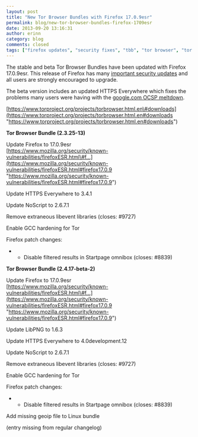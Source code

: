 ```yaml
---
layout: post
title: "New Tor Browser Bundles with Firefox 17.0.9esr"
permalink: blog/new-tor-browser-bundles-firefox-1709esr
date: 2013-09-20 13:16:31
author: erinn
category: blog
comments: closed
tags: ["firefox updates", "security fixes", "tbb", "tor browser", "tor browser bundle"]
---
```


The stable and beta Tor Browser Bundles have been updated with Firefox 17.0.9esr. This release of Firefox has many [important security updates](https://www.mozilla.org/security/known-vulnerabilities/firefoxESR.html#firefox17.0.9) and all users are strongly encouraged to upgrade.

The beta version includes an updated HTTPS Everywhere which fixes the problems many users were having with the [google.com OCSP meltdown](https://trac.torproject.org/projects/tor/ticket/9713).

[https://www.torproject.org/projects/torbrowser.html.en\#downloads](https://www.torproject.org/projects/torbrowser.html.en#downloads "https://www.torproject.org/projects/torbrowser.html.en#downloads")

**Tor Browser Bundle (2.3.25-13)**

Update Firefox to 17.0.9esr  
 [https://www.mozilla.org/security/known-vulnerabilities/firefoxESR.html\#f...](https://www.mozilla.org/security/known-vulnerabilities/firefoxESR.html#firefox17.0.9 "https://www.mozilla.org/security/known-vulnerabilities/firefoxESR.html#firefox17.0.9")

Update HTTPS Everywhere to 3.4.1

Update NoScript to 2.6.7.1

Remove extraneous libevent libraries (closes: \#9727)

Enable GCC hardening for Tor

Firefox patch changes:

-   - Disable filtered results in Startpage omnibox (closes: \#8839)

**Tor Browser Bundle (2.4.17-beta-2)**

Update Firefox to 17.0.9esr  
 [https://www.mozilla.org/security/known-vulnerabilities/firefoxESR.html\#f...](https://www.mozilla.org/security/known-vulnerabilities/firefoxESR.html#firefox17.0.9 "https://www.mozilla.org/security/known-vulnerabilities/firefoxESR.html#firefox17.0.9")

Update LibPNG to 1.6.3

Update HTTPS Everywhere to 4.0development.12

Update NoScript to 2.6.7.1

Remove extraneous libevent libraries (closes: \#9727)

Enable GCC hardening for Tor

Firefox patch changes:

-   - Disable filtered results in Startpage omnibox (closes: \#8839)

Add missing geoip file to Linux bundle

(entry missing from regular changelog)
